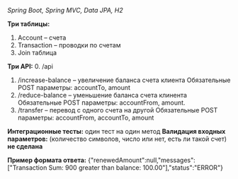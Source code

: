 _Spring Boot, Spring MVC, Data JPA, H2_

**Три таблицы:**
1.	Account – счета
2.	Transaction – проводки по счетам
3.	Join таблица

**Три API:**
0.    /api
1.	/increase-balance – увеличение баланса счета клиента
Обязательные POST параметры: accountTo, amount
2.	/reduce-balance – уменьшение баланса счета клинента
Обязательные POST параметры: accountFrom, amount.
3.	/transfer – перевод с одного счета на другой
Обязательные POST параметры: accountFrom, accountTo, amount

**Интеграционные тесты:** один тест на один метод
**Валидация входных параметров:** (количество символов, число или нет, есть ли такой счет) **не сделана** 

**Пример формата ответа:** {"renewedAmount":null,"messages":["Transaction Sum: 900 greater than balance: 100.00"],"status":"ERROR"}

